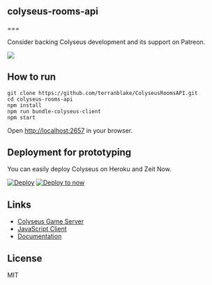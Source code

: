 ## colyseus-rooms-api

===

Consider backing Colyseus development and its support on Patreon.

<a href="https://www.patreon.com/bePatron?u=3301115"><img src="https://c5.patreon.com/external/logo/become_a_patron_button.png" /></a>

How to run
---

```
git clone https://github.com/terranblake/ColyseusRoomsAPI.git
cd colyseus-rooms-api
npm install
npm run bundle-colyseus-client
npm start
```

Open [http://localhost:2657](http://localhost:2657) in your browser.

Deployment for prototyping
---

You can easily deploy Colyseus on Heroku and Zeit Now.

[![Deploy](https://www.herokucdn.com/deploy/button.svg)](https://heroku.com/deploy?template=https://github.com/terranblake/ColyseusRoomsAPI)
[![Deploy to now](https://deploy.now.sh/static/button.svg)](https://deploy.now.sh/?repo=https://github.com/terranblake/ColyseusRoomsAPI)

Links
---

- [Colyseus Game Server](https://github.com/gamestdio/colyseus/)
- [JavaScript Client](https://github.com/gamestdio/colyseus.js/)
- [Documentation](http://colyseus.io/docs/)

License
---

MIT